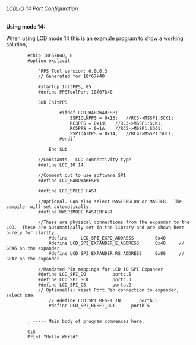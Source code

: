 <div class="section">

<div class="titlepage">

<div>

<div>

###### <span id="_lcd_io_14_port_configuration"></span>LCD\_IO 14 Port Configuration

</div>

</div>

</div>

<span class="strong">**Using mode 14:**</span>

When using LCD mode 14 this is an example program to show a working
solution,

``` screen
        #chip 18F67K40, 8
        #option explicit

            'PPS Tool version: 0.0.6.3
            // Generated for 18f67k40

            #startup InitPPS, 85
            #define PPSToolPart 18f67k40

            Sub InitPPS

                    #ifdef LCD_HARDWARESPI
                        SSP1CLKPPS = 0x13;   //RC3->MSSP1:SCK1;
                        RC3PPS = 0x19;   //RC3->MSSP1:SCK1;
                        RC5PPS = 0x1A;   //RC5->MSSP1:SDO1;
                        SSP1DATPPS = 0x14;   //RC4->MSSP1:SDI1;
                    #endif

                End Sub

            //Constants - LCD connectivity type
            #define LCD_IO 14

            //Comment out to use software SPI
            #define LCD_HARDWARESPI

            #define LCD_SPEED FAST

            //Optional. Can also select MASTERSLOW or MASTER.  The compiler will set automatically.
            #define HWSPIMODE MASTERFAST

            //These are phyiscal connections from the expander to the LCD.  These are automatically set in the library and are shown here purely for clarity.
                #define     LCD_SPI_EXPD_ADDRESS        0x40
                #define LCD_SPI_EXPANDER_E_ADDRESS      0x40     // GPA6 on the expander
                #define LCD_SPI_EXPANDER_RS_ADDRESS     0x80     // GPA7 on the expander

            //Mandated Pin mappings for LCD IO SPI Expander
            #define LCD_SPI_DO          portc.5
            #define LCD_SPI_SCK         portc.3
            #define LCD_SPI_CS          porta.2
            // Optional(s) reset Port.Pin connection to expander, select one.
                // #define LCD_SPI_RESET_IN       portb.5
                #define LCD_SPI_RESET_OUT      portb.5


        ; ----- Main body of program commences here.

        ClS
        Print "Hello World"
```

</div>
